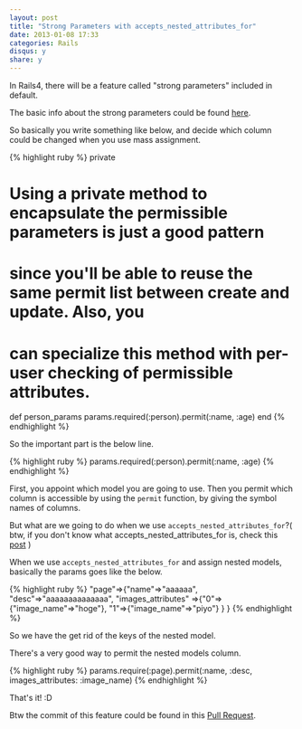 ```yaml
---
layout: post
title: "Strong Parameters with accepts_nested_attributes_for"
date: 2013-01-08 17:33
categories: Rails
disqus: y
share: y
---
```


In Rails4, there will be a feature called "strong parameters" included in default.

The basic info about the strong parameters could be found [here](http://weblog.rubyonrails.org/2012/3/21/strong-parameters/).


So basically you write something like below, and decide which column could be changed when you use mass assignment.


{% highlight ruby %}
private
  # Using a private method to encapsulate the permissible parameters is just a good pattern
  # since you'll be able to reuse the same permit list between create and update. Also, you
  # can specialize this method with per-user checking of permissible attributes.
  def person_params
    params.required(:person).permit(:name, :age)
  end
{% endhighlight %}


So the important part is the below line.


{% highlight ruby %}
params.required(:person).permit(:name, :age)
{% endhighlight %}

First, you appoint which model you are going to use.
Then you permit which column is accessible by using the `permit` function, by giving the symbol names of columns.

But what are we going to do when we use `accepts_nested_attributes_for`?( btw, if you don't know what accepts_nested_attributes_for is, check this [post](/nested-object-forms-with-checkboxes/) ) 

When we use `accepts_nested_attributes_for` and assign nested models, basically the params goes like the below.

{% highlight ruby %}
"page"=>{"name"=>"aaaaaa",
        "desc"=>"aaaaaaaaaaaaaa",
        "images_attributes"
            =>{"0"=>{"image_name"=>"hoge"},
               "1"=>{"image_name"=>"piyo"}
                }
        }
{% endhighlight %}

So we have the get rid of the keys of the nested model.

There's a very good way to permit the nested models column.

{% highlight ruby %}
params.require(:page).permit(:name, :desc, images_attributes: :image_name)
{% endhighlight %}

That's it! :D

Btw the commit of this feature could be found in this [Pull Request](https://github.com/rails/strong_parameters/pull/25).
